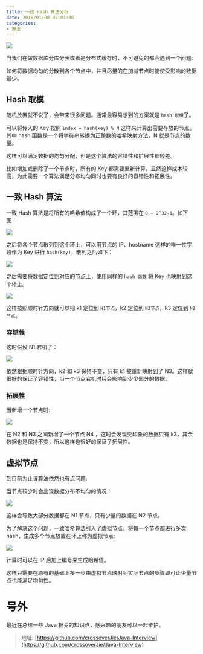 ```yaml
---
title: 一致 Hash 算法分析
date: 2018/01/08 02:01:36 
categories: 
- 算法
---
```


![](https://ws3.sinaimg.cn/large/006tNc79gy1fn8l7h65v6j30v90kujsd.jpg)

当我们在做数据库分库分表或者是分布式缓存时，不可避免的都会遇到一个问题:

如何将数据均匀的分散到各个节点中，并且尽量的在加减节点时能使受影响的数据最少。

## Hash 取模
随机放置就不说了，会带来很多问题。通常最容易想到的方案就是 `hash 取模`了。

可以将传入的 Key 按照 `index = hash(key) % N` 这样来计算出需要存放的节点。其中 hash 函数是一个将字符串转换为正整数的哈希映射方法，N 就是节点的数量。

这样可以满足数据的均匀分配，但是这个算法的容错性和扩展性都较差。

比如增加或删除了一个节点时，所有的 Key 都需要重新计算，显然这样成本较高，为此需要一个算法满足分布均匀同时也要有良好的容错性和拓展性。

<!--more-->

## 一致 Hash 算法

一致 Hash 算法是将所有的哈希值构成了一个环，其范围在 `0 ~ 2^32-1`。如下图：

![](https://ws1.sinaimg.cn/large/006tNc79gy1fn8kbmd4ncj30ad08y3yn.jpg)

之后将各个节点散列到这个环上，可以用节点的 IP、hostname 这样的唯一性字段作为 Key 进行 `hash(key)`，散列之后如下：

![](https://ws3.sinaimg.cn/large/006tNc79gy1fn8kf72uwuj30a40a70t5.jpg)

之后需要将数据定位到对应的节点上，使用同样的 `hash 函数` 将 Key 也映射到这个环上。

![](https://ws3.sinaimg.cn/large/006tNc79gy1fn8kj9kd4oj30ax0aomxq.jpg)

这样按照顺时针方向就可以把 k1 定位到 `N1节点`，k2 定位到 `N3节点`，k3 定位到 `N2节点`。

### 容错性
这时假设 N1 宕机了：

![](https://ws3.sinaimg.cn/large/006tNc79gy1fn8kl9pp06j30a409waaj.jpg)

依然根据顺时针方向，k2 和 k3 保持不变，只有 k1 被重新映射到了 N3。这样就很好的保证了容错性，当一个节点宕机时只会影响到少少部分的数据。

### 拓展性

当新增一个节点时:

![](https://ws1.sinaimg.cn/large/006tNc79gy1fn8kp1fc9xj30ca0abt9c.jpg)

在 N2 和 N3 之间新增了一个节点 N4 ，这时会发现受印象的数据只有 k3，其余数据也是保持不变，所以这样也很好的保证了拓展性。

## 虚拟节点
到目前为止该算法依然也有点问题:

当节点较少时会出现数据分布不均匀的情况：

![](https://ws2.sinaimg.cn/large/006tNc79gy1fn8krttekbj30c10a5dg5.jpg)

这样会导致大部分数据都在 N1 节点，只有少量的数据在 N2 节点。

为了解决这个问题，一致哈希算法引入了虚拟节点。将每一个节点都进行多次 hash，生成多个节点放置在环上称为虚拟节点:

![](https://ws2.sinaimg.cn/large/006tNc79gy1fn8ktzuswkj30ae0abdgb.jpg)

计算时可以在 IP 后加上编号来生成哈希值。

这样只需要在原有的基础上多一步由虚拟节点映射到实际节点的步骤即可让少量节点也能满足均匀性。

# 号外
最近在总结一些 Java 相关的知识点，感兴趣的朋友可以一起维护。

> 地址: [https://github.com/crossoverJie/Java-Interview](https://github.com/crossoverJie/Java-Interview)
